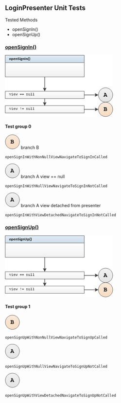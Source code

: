 ## LoginPresenter Unit Tests

Tested Methods

-  openSignIn()
- openSignUp()



### <u>openSignIn()</u>

![](unit/login_presenter_open_sign_in.png) 

#### Test group 0	

![](unit/b.png)  branch B

```
openSignInWithNonNullViewNavigateToSignInCalled
```

![](unit/a.png)	branch A 	view == null

```
openSignInWithNullViewNavigateToSignInNotCalled
```

![](unit/a.png)	branch A	view detached from presenter

```
openSignInWithViewDetachedNavigateToSignInNotCalled
```



### <u>openSignUp()</u>

![](unit/login_presenter_open_sign_up.png) 

#### Test group 1

 ![](unit/b.png)

```
openSignUpWithNonNullViewNavigateToSignUpCalled
```

![](unit/a.png) 

```
openSignUpWithNullViewNavigateToSignUpNotCalled
```

![](unit/a.png) 

```
openSignUpWithViewDetachedNavigateToSignUpNotCalled
```

